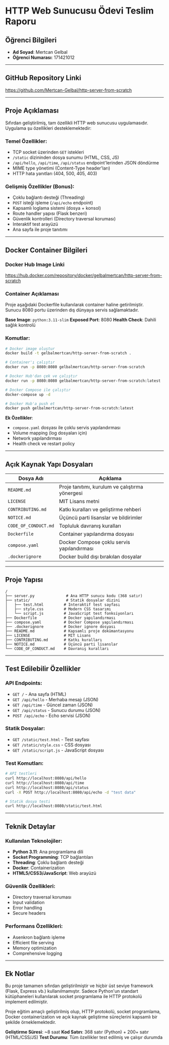 # HTTP Web Sunucusu Ödevi Teslim Raporu

## Öğrenci Bilgileri
- **Ad Soyad**: Mertcan Gelbal
- **Öğrenci Numarası**: 171421012

---

## GitHub Repository Linki
https://github.com/Mertcan-Gelbal/http-server-from-scratch

---

## Proje Açıklaması
Sıfırdan geliştirilmiş, tam özellikli HTTP web sunucusu uygulamasıdır. 
Uygulama şu özellikleri desteklemektedir:

### Temel Özellikler:
- TCP socket üzerinden `GET` istekleri
- `/static` dizininden dosya sunumu (HTML, CSS, JS)
- `/api/hello`, `/api/time`, `/api/status` endpoint'lerinden JSON döndürme
- MIME type yönetimi (Content-Type header'ları)
- HTTP hata yanıtları (404, 500, 405, 403)

### Gelişmiş Özellikler (Bonus):
- Çoklu bağlantı desteği (Threading)
- `POST` isteği işleme (`/api/echo` endpoint)
- Kapsamlı loglama sistemi (dosya + konsol)
- Route handler yapısı (Flask benzeri)
- Güvenlik kontrolleri (Directory traversal koruması)
- Interaktif test arayüzü
- Ana sayfa ile proje tanıtımı

---

## Docker Container Bilgileri

### Docker Hub Image Linki
https://hub.docker.com/repository/docker/gelbalmertcan/http-server-from-scratch

### Container Açıklaması
Proje aşağıdaki Dockerfile kullanılarak container haline getirilmiştir.  
Sunucu 8080 portu üzerinden dış dünyaya servis sağlamaktadır.

**Base Image**: `python:3.11-slim`
**Exposed Port**: 8080
**Health Check**: Dahili sağlık kontrolü

### Komutlar:
```bash
# Docker image oluştur
docker build -t gelbalmertcan/http-server-from-scratch .

# Container'ı çalıştır
docker run -p 8080:8080 gelbalmertcan/http-server-from-scratch

# Docker Hub'dan çek ve çalıştır
docker run -p 8080:8080 gelbalmertcan/http-server-from-scratch:latest

# Docker Compose ile çalıştır
docker-compose up -d

# Docker Hub'a push et
docker push gelbalmertcan/http-server-from-scratch:latest
```

**Ek Özellikler**:
- `compose.yaml` dosyası ile çoklu servis yapılandırması
- Volume mapping (log dosyaları için)
- Network yapılandırması
- Health check ve restart policy

---

## Açık Kaynak Yapı Dosyaları

| Dosya Adı            | Açıklama                                        |
|----------------------|-------------------------------------------------|
| `README.md`          | Proje tanıtımı, kurulum ve çalıştırma yönergesi |
| `LICENSE`            | MIT Lisans metni                                    |
| `CONTRIBUTING.md`    | Katkı kuralları ve geliştirme rehberi                                 |
| `NOTICE.md`          | Üçüncü parti lisanslar ve bildirimler                  |
| `CODE_OF_CONDUCT.md` | Topluluk davranış kuralları                     |
| `Dockerfile`         | Container yapılandırma dosyası                  |
| `compose.yaml`       | Docker Compose çoklu servis yapılandırması             |
| `.dockerignore`      | Docker build dışı bırakılan dosyalar            |

---

## Proje Yapısı

```
/
├── server.py              # Ana HTTP sunucu kodu (368 satır)
├── static/                # Statik dosyalar dizini
│   ├── test.html         # Interaktif test sayfası
│   ├── style.css         # Modern CSS tasarımı
│   └── script.js         # JavaScript test fonksiyonları
├── Dockerfile            # Docker yapılandırması
├── compose.yaml          # Docker Compose yapılandırması
├── .dockerignore         # Docker ignore dosyası
├── README.md             # Kapsamlı proje dokümantasyonu
├── LICENSE               # MIT Lisans
├── CONTRIBUTING.md       # Katkı kuralları
├── NOTICE.md             # Üçüncü parti lisanslar
└── CODE_OF_CONDUCT.md    # Davranış kuralları
```

---

## Test Edilebilir Özellikler

### API Endpoints:
- `GET /` - Ana sayfa (HTML)
- `GET /api/hello` - Merhaba mesajı (JSON)
- `GET /api/time` - Güncel zaman (JSON)
- `GET /api/status` - Sunucu durumu (JSON)
- `POST /api/echo` - Echo servisi (JSON)

### Statik Dosyalar:
- `GET /static/test.html` - Test sayfası
- `GET /static/style.css` - CSS dosyası
- `GET /static/script.js` - JavaScript dosyası

### Test Komutları:
```bash
# API testleri
curl http://localhost:8080/api/hello
curl http://localhost:8080/api/time
curl http://localhost:8080/api/status
curl -X POST http://localhost:8080/api/echo -d "test data"

# Statik dosya testi
curl http://localhost:8080/static/test.html
```

---

## Teknik Detaylar

### Kullanılan Teknolojiler:
- **Python 3.11**: Ana programlama dili
- **Socket Programming**: TCP bağlantıları
- **Threading**: Çoklu bağlantı desteği
- **Docker**: Containerization
- **HTML5/CSS3/JavaScript**: Web arayüzü

### Güvenlik Özellikleri:
- Directory traversal koruması
- Input validation
- Error handling
- Secure headers

### Performans Özellikleri:
- Asenkron bağlantı işleme
- Efficient file serving
- Memory optimization
- Comprehensive logging

---

## Ek Notlar

Bu proje tamamen sıfırdan geliştirilmiştir ve hiçbir üst seviye framework (Flask, Express vb.) kullanılmamıştır. Sadece Python'un standart kütüphaneleri kullanılarak socket programlama ile HTTP protokolü implement edilmiştir.

Proje eğitim amaçlı geliştirilmiş olup, HTTP protokolü, socket programlama, Docker containerization ve açık kaynak geliştirme süreçlerini kapsamlı bir şekilde örneklemektedir.

**Geliştirme Süresi**: ~8 saat
**Kod Satırı**: 368 satır (Python) + 200+ satır (HTML/CSS/JS)
**Test Durumu**: Tüm özellikler test edilmiş ve çalışır durumda
